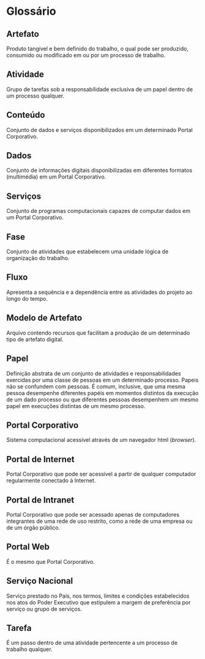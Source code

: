 # Glossário

## Artefato 
Produto tangível e bem definido do trabalho, o qual pode
ser produzido, consumido ou modificado em ou por um processo de trabalho.

## Atividade 
Grupo de tarefas sob a responsabilidade exclusiva de um papel dentro
de um processo qualquer.

## Conteúdo
Conjunto de dados e serviços disponibilizados em um determinado Portal Corporativo.

## Dados
Conjunto de informações digitais disponibilizadas em diferentes formatos (multimédia) 
em um Portal Corporativo.

## Serviços
Conjunto de programas computacionais capazes de computar dados em um Portal Corporativo.

## Fase
Conjunto de atividades que estabelecem uma unidade lógica de organização 
do trabalho.

## Fluxo 
Apresenta a sequência e a dependência entre as atividades do projeto ao
longo do tempo.

## Modelo de Artefato
Arquivo contendo recursos que facilitam a produção de um determinado 
tipo de artefato digital.

## Papel
Definição abstrata de um conjunto de atividades e responsabilidades 
exercidas por uma classe de pessoas em um determinado processo.
Papeis não se confundem com pessoas. É comum, inclusive, que uma 
mesma pessoa desempenhe diferentes papéis em momentos distintos 
da execução de um dado processo ou que diferentes pessoas 
desempenhem um mesmo papel em execuções distintas de um mesmo 
processo.

## Portal Corporativo 
Sistema computacional acessível através de um navegador html (*browser*).

## Portal de Internet
Portal Corporativo que pode ser acessível a partir de qualquer computador 
regularmente conectado à Internet. 

## Portal de Intranet
Portal Corporativo que pode ser acessado apenas de computadores integrantes de uma 
rede de uso restrito, como a rede de uma empresa ou de um órgão público. 

## Portal Web
É o mesmo que Portal Corporativo.

## Serviço Nacional 
Serviço prestado no País, nos termos, limites e condições estabelecidos 
nos atos do Poder Executivo que estipulem a margem de preferência por 
serviço ou grupo de serviços.

## Tarefa
É um passo dentro de uma atividade pertencente a um processo de trabalho 
qualquer.

